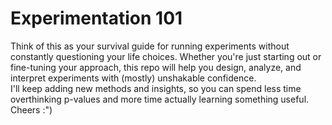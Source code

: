 # Experimentation 101
Think of this as your survival guide for running experiments without constantly questioning your life choices. Whether you're just starting out or fine-tuning your approach, this repo will help you design, analyze, and interpret experiments with (mostly) unshakable confidence.<br>
I'll keep adding new methods and insights, so you can spend less time overthinking p-values and more time actually learning something useful.<br>
Cheers :")
